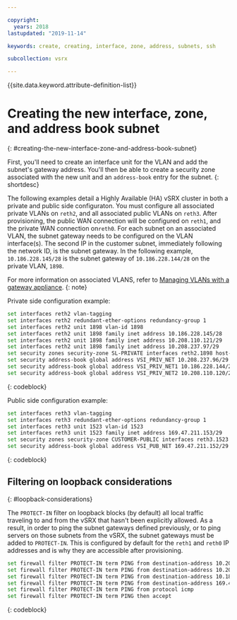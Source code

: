 ```yaml
---

copyright:
  years: 2018
lastupdated: "2019-11-14"

keywords: create, creating, interface, zone, address, subnets, ssh

subcollection: vsrx

---
```


{{site.data.keyword.attribute-definition-list}}

# Creating the new interface, zone, and address book subnet
{: #creating-the-new-interface-zone-and-address-book-subnet}

First, you'll need to create an interface unit for the VLAN and add the subnet's gateway address. You'll then be able to create a security zone associated with the new unit and an `address-book` entry for the subnet.
{: shortdesc}

The following examples detail a Highly Available (HA) vSRX cluster in both a private and public side configuraton. You must configure all associated private VLANs on `reth2`, and all associated public VLANs on `reth3`. After provisioning, the public WAN connection will be configured on `reth1`, and the private WAN connection on`reth0`. For each subnet on an associated VLAN, the subnet gateway needs to be configured on the VLAN interface(s). The second IP in the customer subnet, immediately following the network ID, is the subnet gateway. In the following example, `10.186.228.145/28` is the subnet gateway of `10.186.228.144/28` on the private VLAN, `1898`.

For more information on associated VLANS, refer to [Managing VLANs with a gateway appliance](/docs/gateway-appliance?topic=gateway-appliance-managing-vlans-and-gateway-appliances).
{: note}

Private side configuration example:

```sh
set interfaces reth2 vlan-tagging
set interfaces reth2 redundant-ether-options redundancy-group 1
set interfaces reth2 unit 1898 vlan-id 1898
set interfaces reth2 unit 1898 family inet address 10.186.228.145/28
set interfaces reth2 unit 1898 family inet address 10.208.110.121/29
set interfaces reth2 unit 1898 family inet address 10.208.237.97/29
set security zones security-zone SL-PRIVATE interfaces reth2.1898 host-inbound-traffic system-services all
set security address-book global address VSI_PRIV_NET 10.208.237.96/29
set security address-book global address VSI_PRIV_NET1 10.186.228.144/28
set security address-book global address VSI_PRIV_NET2 10.208.110.120/29
```
{: codeblock}

Public side configuration example:

```sh
set interfaces reth3 vlan-tagging
set interfaces reth3 redundant-ether-options redundancy-group 1
set interfaces reth3 unit 1523 vlan-id 1523
set interfaces reth3 unit 1523 family inet address 169.47.211.153/29
set security zones security-zone CUSTOMER-PUBLIC interfaces reth3.1523 host-inbound-traffic system-services all
set security address-book global address VSI_PUB_NET 169.47.211.152/29
```
{: codeblock}

## Filtering on loopback considerations
{: #loopback-considerations}

The `PROTECT-IN` filter on loopback blocks (by default) all local traffic traveling to and from the vSRX that hasn't been explicitly allowed. As a result, in order to ping the subnet gateways defined previously, or to ping servers on those subnets from the vSRX, the subnet gateways must be added to `PROTECT-IN`. This is configured by default for the `reth1` and `reth0` IP addresses and is why they are accessible after provisioning.


```sh
set firewall filter PROTECT-IN term PING from destination-address 10.208.237.97/32
set firewall filter PROTECT-IN term PING from destination-address 10.208.110.121/32
set firewall filter PROTECT-IN term PING from destination-address 10.186.228.145/32
set firewall filter PROTECT-IN term PING from destination-address 169.47.211.153/32
set firewall filter PROTECT-IN term PING from protocol icmp
set firewall filter PROTECT-IN term PING then accept
```
{: codeblock}
